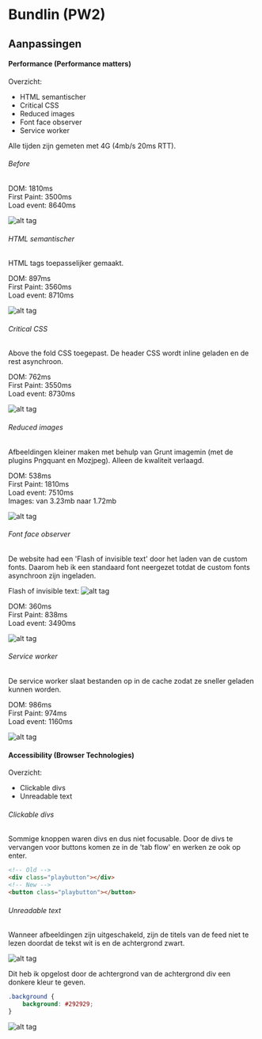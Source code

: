 # Bundlin (PW2)


## Aanpassingen
#### Performance (Performance matters)
Overzicht:
- HTML semantischer
- Critical CSS
- Reduced images
- Font face observer
- Service worker

Alle tijden zijn gemeten met 4G (4mb/s 20ms RTT).

###### Before
DOM: 1810ms <br />
First Paint: 3500ms <br />
Load event: 8640ms

![alt tag](https://github.com/RaymondKorrel/pw2/blob/student/raymond/readme/before.jpg)

###### HTML semantischer
HTML tags toepasselijker gemaakt.

DOM: 897ms <br />
First Paint: 3560ms <br />
Load event: 8710ms

![alt tag](https://github.com/RaymondKorrel/pw2/blob/student/raymond/readme/html.jpg)

###### Critical CSS
Above the fold CSS toegepast. De header CSS wordt inline geladen en de rest asynchroon.

DOM: 762ms <br />
First Paint: 3550ms <br />
Load event: 8730ms

![alt tag](https://github.com/RaymondKorrel/pw2/blob/student/raymond/readme/css.jpg)

###### Reduced images
Afbeeldingen kleiner maken met behulp van Grunt imagemin (met de plugins Pngquant en Mozjpeg). Alleen de kwaliteit verlaagd.

DOM: 538ms <br />
First Paint: 1810ms <br />
Load event: 7510ms <br />
Images: van 3.23mb naar 1.72mb

![alt tag](https://github.com/RaymondKorrel/pw2/blob/student/raymond/readme/img.jpg)

###### Font face observer
De website had een 'Flash of invisible text' door het laden van de custom fonts. Daarom heb ik een standaard font neergezet totdat de custom fonts asynchroon zijn ingeladen. 

Flash of invisible text:
![alt tag](https://github.com/RaymondKorrel/pw2/blob/student/raymond/readme/foit.jpg)

DOM: 360ms <br />
First Paint: 838ms <br />
Load event: 3490ms

![alt tag](https://github.com/RaymondKorrel/pw2/blob/student/raymond/readme/font.jpg)

###### Service worker
De service worker slaat bestanden op in de cache zodat ze sneller geladen kunnen worden.

DOM: 986ms <br />
First Paint: 974ms <br />
Load event: 1160ms

![alt tag](https://github.com/RaymondKorrel/pw2/blob/student/raymond/readme/sw.jpg)

#### Accessibility (Browser Technologies)
Overzicht:
- Clickable divs
- Unreadable text

###### Clickable divs
Sommige knoppen waren divs en dus niet focusable. Door de divs te vervangen voor buttons komen ze in de 'tab flow' en werken ze ook op enter.

```html
<!-- Old -->
<div class="playbutton"></div>
<!-- New -->
<button class="playbutton"></button>
```

###### Unreadable text
Wanneer afbeeldingen zijn uitgeschakeld, zijn de titels van de feed niet te lezen doordat de tekst wit is en de achtergrond zwart.

![alt tag](https://github.com/RaymondKorrel/pw2/blob/student/raymond/readme/no-img.jpg)

Dit heb ik opgelost door de achtergrond van de achtergrond div een donkere kleur te geven.

```css
.background {
	background: #292929;
}
```

![alt tag](https://github.com/RaymondKorrel/pw2/blob/student/raymond/readme/no-img-after.jpg)

